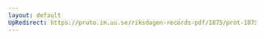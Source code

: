 ```yaml
---
layout: default
UpRedirect: https://pruto.im.uu.se/riksdagen-records-pdf/1875/prot-1875--ak--027/prot-1875--ak--027_007.pdf
---
```

